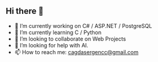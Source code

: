 ## Hi there 👋

- 🔭 I’m currently working on C# / ASP.NET / PostgreSQL
- 🌱 I’m currently learning C / Python
- 👯 I’m looking to collaborate on Web Projects
- 🤔 I’m looking for help with AI.
- 📫 How to reach me: cagdasergencc@gmail.com
